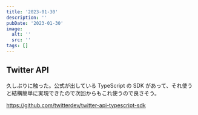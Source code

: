 ```yaml
---
title: '2023-01-30'
description: ''
pubDate: '2023-01-30'
image:
  alt: ''
  src: ''
tags: []
---
```


## Twitter API

久しぶりに触った。公式が出している TypeScript の SDK があって、それ使うと結構簡単に実現できたので次回からもこれ使うので良さそう。

https://github.com/twitterdev/twitter-api-typescript-sdk
